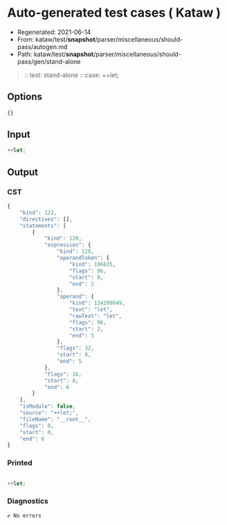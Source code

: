 # Auto-generated test cases ( Kataw )
- Regenerated: 2021-06-14
- From: kataw/test/__snapshot__/parser/miscellaneous/should-pass/autogen.md
- Path: kataw/test/__snapshot__/parser/miscellaneous/should-pass/gen/stand-alone
> :: test: stand-alone
> :: case: ++let;
## Options

`````js
{}
`````
## Input

`````js
++let;
`````
## Output

### CST

```javascript
{
    "kind": 122,
    "directives": [],
    "statements": [
        {
            "kind": 120,
            "expression": {
                "kind": 128,
                "operandToken": {
                    "kind": 196635,
                    "flags": 96,
                    "start": 0,
                    "end": 2
                },
                "operand": {
                    "kind": 134299649,
                    "text": "let",
                    "rawText": "let",
                    "flags": 96,
                    "start": 2,
                    "end": 5
                },
                "flags": 32,
                "start": 0,
                "end": 5
            },
            "flags": 16,
            "start": 0,
            "end": 6
        }
    ],
    "isModule": false,
    "source": "++let;",
    "fileName": "__root__",
    "flags": 0,
    "start": 0,
    "end": 6
}
```

### Printed

```javascript

++let;
```

### Diagnostics

```javascript
✔ No errors
```

